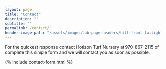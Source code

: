 ```yaml
---
layout: page
title: "Contact"
description: ""
subtitle: ""
permalink: /contact/
header-image-path: "/assets/images/sub-page-headers/hill-front-twilight-a.jpg"
---
```

For the quickest response contact Horizon Turf Nursery at 970-867-2115 of complete this simple form and we will contact you as soon as possible.

{% include contact-form.html %}